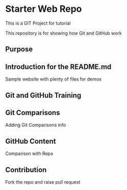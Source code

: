 # Starter Web Repo

This is a GIT Project for tutorial

This repository is for showing how Git and GitHub work

## Purpose

## Introduction for the README.md

Sample website with plenty of files for demos

## Git and GitHub Training

## Git Comparisons
Adding Git Comparisons info

## GitHub Content 
Comparison with Repo

## Contribution
Fork the repo and raise pull request